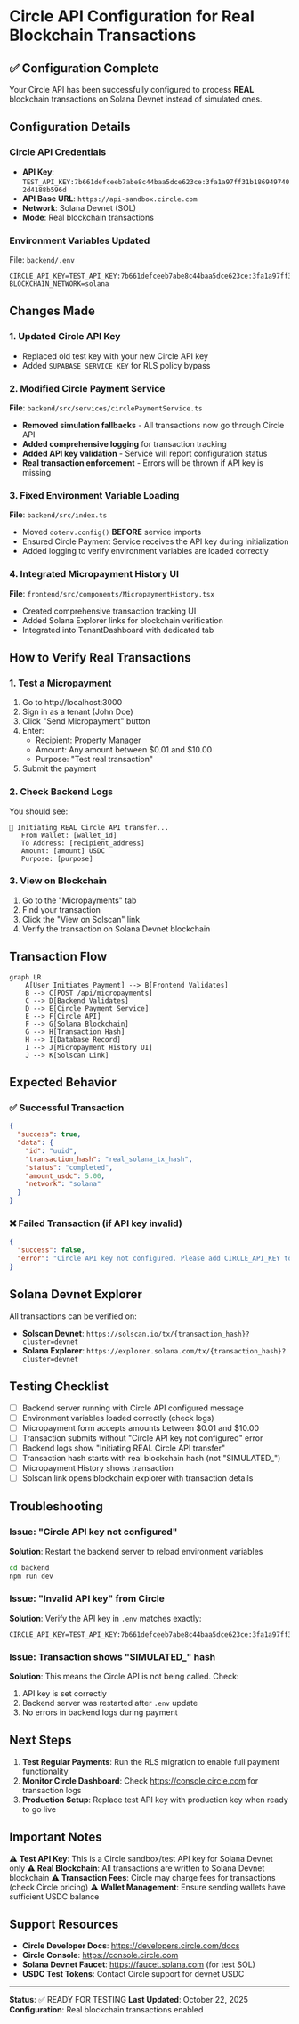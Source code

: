 # Circle API Configuration for Real Blockchain Transactions

## ✅ Configuration Complete

Your Circle API has been successfully configured to process **REAL** blockchain transactions on Solana Devnet instead of simulated ones.

## Configuration Details

### Circle API Credentials
- **API Key**: `TEST_API_KEY:7b661defceeb7abe8c44baa5dce623ce:3fa1a97ff31b1869497402d4188b596d`
- **API Base URL**: `https://api-sandbox.circle.com`
- **Network**: Solana Devnet (SOL)
- **Mode**: Real blockchain transactions

### Environment Variables Updated
File: `backend/.env`

```env
CIRCLE_API_KEY=TEST_API_KEY:7b661defceeb7abe8c44baa5dce623ce:3fa1a97ff31b1869497402d4188b596d
BLOCKCHAIN_NETWORK=solana
```

## Changes Made

### 1. Updated Circle API Key
- Replaced old test key with your new Circle API key
- Added `SUPABASE_SERVICE_KEY` for RLS policy bypass

### 2. Modified Circle Payment Service
**File**: `backend/src/services/circlePaymentService.ts`

- **Removed simulation fallbacks** - All transactions now go through Circle API
- **Added comprehensive logging** for transaction tracking
- **Added API key validation** - Service will report configuration status
- **Real transaction enforcement** - Errors will be thrown if API key is missing

### 3. Fixed Environment Variable Loading
**File**: `backend/src/index.ts`

- Moved `dotenv.config()` **BEFORE** service imports
- Ensured Circle Payment Service receives the API key during initialization
- Added logging to verify environment variables are loaded correctly

### 4. Integrated Micropayment History UI
**File**: `frontend/src/components/MicropaymentHistory.tsx`

- Created comprehensive transaction tracking UI
- Added Solana Explorer links for blockchain verification
- Integrated into TenantDashboard with dedicated tab

## How to Verify Real Transactions

### 1. Test a Micropayment
1. Go to http://localhost:3000
2. Sign in as a tenant (John Doe)
3. Click "Send Micropayment" button
4. Enter:
   - Recipient: Property Manager
   - Amount: Any amount between $0.01 and $10.00
   - Purpose: "Test real transaction"
5. Submit the payment

### 2. Check Backend Logs
You should see:
```
🚀 Initiating REAL Circle API transfer...
   From Wallet: [wallet_id]
   To Address: [recipient_address]
   Amount: [amount] USDC
   Purpose: [purpose]
```

### 3. View on Blockchain
1. Go to the "Micropayments" tab
2. Find your transaction
3. Click the "View on Solscan" link
4. Verify the transaction on Solana Devnet blockchain

## Transaction Flow

```mermaid
graph LR
    A[User Initiates Payment] --> B[Frontend Validates]
    B --> C[POST /api/micropayments]
    C --> D[Backend Validates]
    D --> E[Circle Payment Service]
    E --> F[Circle API]
    F --> G[Solana Blockchain]
    G --> H[Transaction Hash]
    H --> I[Database Record]
    I --> J[Micropayment History UI]
    J --> K[Solscan Link]
```

## Expected Behavior

### ✅ Successful Transaction
```json
{
  "success": true,
  "data": {
    "id": "uuid",
    "transaction_hash": "real_solana_tx_hash",
    "status": "completed",
    "amount_usdc": 5.00,
    "network": "solana"
  }
}
```

### ❌ Failed Transaction (if API key invalid)
```json
{
  "success": false,
  "error": "Circle API key not configured. Please add CIRCLE_API_KEY to .env file."
}
```

## Solana Devnet Explorer

All transactions can be verified on:
- **Solscan Devnet**: `https://solscan.io/tx/{transaction_hash}?cluster=devnet`
- **Solana Explorer**: `https://explorer.solana.com/tx/{transaction_hash}?cluster=devnet`

## Testing Checklist

- [ ] Backend server running with Circle API configured message
- [ ] Environment variables loaded correctly (check logs)
- [ ] Micropayment form accepts amounts between $0.01 and $10.00
- [ ] Transaction submits without "Circle API key not configured" error
- [ ] Backend logs show "Initiating REAL Circle API transfer"
- [ ] Transaction hash starts with real blockchain hash (not "SIMULATED_")
- [ ] Micropayment History shows transaction
- [ ] Solscan link opens blockchain explorer with transaction details

## Troubleshooting

### Issue: "Circle API key not configured"
**Solution**: Restart the backend server to reload environment variables
```bash
cd backend
npm run dev
```

### Issue: "Invalid API key" from Circle
**Solution**: Verify the API key in `.env` matches exactly:
```
CIRCLE_API_KEY=TEST_API_KEY:7b661defceeb7abe8c44baa5dce623ce:3fa1a97ff31b1869497402d4188b596d
```

### Issue: Transaction shows "SIMULATED_" hash
**Solution**: This means the Circle API is not being called. Check:
1. API key is set correctly
2. Backend server was restarted after `.env` update
3. No errors in backend logs during payment

## Next Steps

1. **Test Regular Payments**: Run the RLS migration to enable full payment functionality
2. **Monitor Circle Dashboard**: Check https://console.circle.com for transaction logs
3. **Production Setup**: Replace test API key with production key when ready to go live

## Important Notes

⚠️ **Test API Key**: This is a Circle sandbox/test API key for Solana Devnet only
⚠️ **Real Blockchain**: All transactions are written to Solana Devnet blockchain
⚠️ **Transaction Fees**: Circle may charge fees for transactions (check Circle pricing)
⚠️ **Wallet Management**: Ensure sending wallets have sufficient USDC balance

## Support Resources

- **Circle Developer Docs**: https://developers.circle.com/docs
- **Circle Console**: https://console.circle.com
- **Solana Devnet Faucet**: https://faucet.solana.com (for test SOL)
- **USDC Test Tokens**: Contact Circle support for devnet USDC

---

**Status**: ✅ READY FOR TESTING
**Last Updated**: October 22, 2025
**Configuration**: Real blockchain transactions enabled
